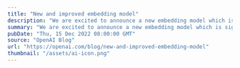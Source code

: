 ```yaml
---
title: "New and improved embedding model"
description: "We are excited to announce a new embedding model which is significantly more capable, cost effective, and simpler to use."
summary: "We are excited to announce a new embedding model which is significantly more capable, cost effective, and simpler to use."
pubDate: "Thu, 15 Dec 2022 08:00:00 GMT"
source: "OpenAI Blog"
url: "https://openai.com/blog/new-and-improved-embedding-model"
thumbnail: "/assets/ai-icon.png"
---
```


